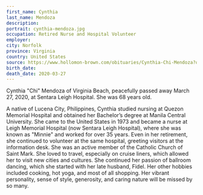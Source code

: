 ```yaml
---
first_name: Cynthia
last_name: Mendoza
description: 
portrait: cynthia-mendoza.jpg
occupation: Retired Nurse and Hospital Volunteer
employer: 
city: Norfolk
province: Virginia
country: United States
source: https://www.hollomon-brown.com/obituaries/Cynthia-Chi-Mendoza?obId=12578742#/obituaryInfo
birth_date: 
death_date: 2020-03-27
---
```


Cynthia "Chi" Mendoza of Virginia Beach, peacefully passed away March 27, 2020, at Sentara Leigh Hospital. She was 68 years old.

A native of Lucena City, Philippines, Cynthia studied nursing at Quezon Memorial Hospital and obtained her Bachelor’s degree at Manila Central University. She came to the United States in 1973 and became a nurse at Leigh Memorial Hospital (now Sentara Leigh Hospital), where she was known as "Minnie" and worked for over 35 years. Even in her retirement, she continued to volunteer at the same hospital, greeting visitors at the information desk. She was an active member of the Catholic Church of Saint Mark. She loved to travel, especially on cruise liners, which allowed her to visit new cities and cultures. She continued her passion of ballroom dancing, which she started with her late husband, Fidel. Her other hobbies included cooking, hot yoga, and most of all shopping. Her vibrant personality, sense of style, generosity, and caring nature will be missed by so many. 